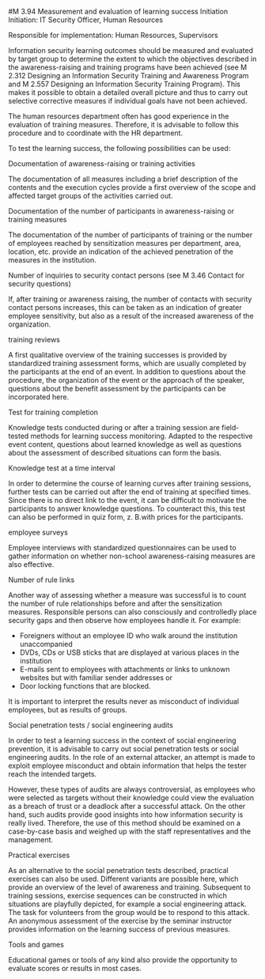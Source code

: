 #M 3.94 Measurement and evaluation of learning success
Initiation Initiation: IT Security Officer, Human Resources

Responsible for implementation: Human Resources, Supervisors

Information security learning outcomes should be measured and evaluated by target group to determine the extent to which the objectives described in the awareness-raising and training programs have been achieved (see M 2.312 Designing an Information Security Training and Awareness Program and M 2.557 Designing an Information Security Training Program). This makes it possible to obtain a detailed overall picture and thus to carry out selective corrective measures if individual goals have not been achieved.

The human resources department often has good experience in the evaluation of training measures. Therefore, it is advisable to follow this procedure and to coordinate with the HR department.

To test the learning success, the following possibilities can be used:

Documentation of awareness-raising or training activities

The documentation of all measures including a brief description of the contents and the execution cycles provide a first overview of the scope and affected target groups of the activities carried out.

Documentation of the number of participants in awareness-raising or training measures

The documentation of the number of participants of training or the number of employees reached by sensitization measures per department, area, location, etc. provide an indication of the achieved penetration of the measures in the institution.

Number of inquiries to security contact persons (see M 3.46 Contact for security questions)

If, after training or awareness raising, the number of contacts with security contact persons increases, this can be taken as an indication of greater employee sensitivity, but also as a result of the increased awareness of the organization.

training reviews

A first qualitative overview of the training successes is provided by standardized training assessment forms, which are usually completed by the participants at the end of an event. In addition to questions about the procedure, the organization of the event or the approach of the speaker, questions about the benefit assessment by the participants can be incorporated here.

Test for training completion

Knowledge tests conducted during or after a training session are field-tested methods for learning success monitoring. Adapted to the respective event content, questions about learned knowledge as well as questions about the assessment of described situations can form the basis.

Knowledge test at a time interval

In order to determine the course of learning curves after training sessions, further tests can be carried out after the end of training at specified times. Since there is no direct link to the event, it can be difficult to motivate the participants to answer knowledge questions. To counteract this, this test can also be performed in quiz form, z. B.with prices for the participants.

employee surveys

Employee interviews with standardized questionnaires can be used to gather information on whether non-school awareness-raising measures are also effective.

Number of rule links

Another way of assessing whether a measure was successful is to count the number of rule relationships before and after the sensitization measures. Responsible persons can also consciously and controlledly place security gaps and then observe how employees handle it. For example:

* Foreigners without an employee ID who walk around the institution unaccompanied
* DVDs, CDs or USB sticks that are displayed at various places in the institution
* E-mails sent to employees with attachments or links to unknown websites but with familiar sender addresses or
* Door locking functions that are blocked.


It is important to interpret the results never as misconduct of individual employees, but as results of groups.

Social penetration tests / social engineering audits

In order to test a learning success in the context of social engineering prevention, it is advisable to carry out social penetration tests or social engineering audits. In the role of an external attacker, an attempt is made to exploit employee misconduct and obtain information that helps the tester reach the intended targets.

However, these types of audits are always controversial, as employees who were selected as targets without their knowledge could view the evaluation as a breach of trust or a deadlock after a successful attack. On the other hand, such audits provide good insights into how information security is really lived. Therefore, the use of this method should be examined on a case-by-case basis and weighed up with the staff representatives and the management.

Practical exercises

As an alternative to the social penetration tests described, practical exercises can also be used. Different variants are possible here, which provide an overview of the level of awareness and training. Subsequent to training sessions, exercise sequences can be constructed in which situations are playfully depicted, for example a social engineering attack. The task for volunteers from the group would be to respond to this attack. An anonymous assessment of the exercise by the seminar instructor provides information on the learning success of previous measures.

Tools and games

Educational games or tools of any kind also provide the opportunity to evaluate scores or results in most cases.



